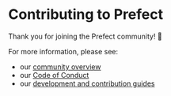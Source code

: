 # Contributing to Prefect

Thank you for joining the Prefect community! 🎉

For more information, please see:
- our [community overview](https://docs.prefect.io/v2/core/community.html)
- our [Code of Conduct](https://docs.prefect.io/v2/core/code_of_conduct.html)
- our [development and contribution guides](https://docs.prefect.io/v2/core/development/overview.html)
